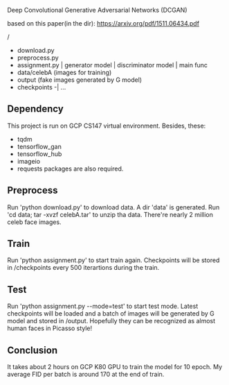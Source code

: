 Deep Convolutional Generative Adversarial Networks (DCGAN)

based on this paper(in the dir): https://arxiv.org/pdf/1511.06434.pdf

/
- download.py
- preprocess.py
- assignment.py   | generator model
                  | discriminator model
                  | main func
- data/celebA   (images for training)
- output        (fake images generated by G model)
- checkpoints    -| ...

## Dependency
This project is run on GCP CS147 virtual environment. Besides, these:
* tqdm
* tensorflow_gan
* tensorflow_hub
* imageio
* requests
packages are also required.

## Preprocess
Run 'python download.py' to download data. A dir 'data' is generated. 
Run 'cd data; tar -xvzf celebA.tar' to unzip tha data. There're nearly 2 million celeb face images.

## Train
Run 'python assignment.py' to start train again. 
Checkpoints will be stored in /checkpoints every 500 iterartions during the train. 

## Test
Run 'python assignment.py --mode=test' to start test mode. 
Latest checkpoints will be loaded and a batch of images will be generated by G model and stored in /output. 
Hopefully they can be recognized as almost human faces in Picasso style! 

## Conclusion
It takes about 2 hours on GCP K80 GPU to train the model for 10 epoch.
My average FID per batch is around 170 at the end of train. 
